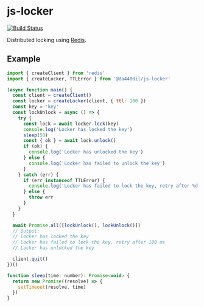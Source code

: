 # js-locker

[![Build Status](https://travis-ci.com/da440dil/js-locker.svg?branch=master)](https://travis-ci.com/da440dil/js-locker)

Distributed locking using [Redis](https://redis.io/).

## Example

```javascript
import { createClient } from 'redis'
import { createLocker, TTLError } from '@da440dil/js-locker'

(async function main() {
  const client = createClient()
  const locker = createLocker(client, { ttl: 100 })
  const key = 'key'
  const lockUnlock = async () => {
    try {
      const lock = await locker.lock(key)
      console.log('Locker has locked the key')
      sleep(50)
      const { ok } = await lock.unlock()
      if (ok) {
        console.log('Locker has unlocked the key')
      } else {
        console.log('Locker has failed to unlock the key')
      }
    } catch (err) {
      if (err instanceof TTLError) {
        console.log('Locker has failed to lock the key, retry after %d ms', err.ttl)
      } else {
        throw err
      }
    }
  }

  await Promise.all([lockUnlock(), lockUnlock()])
  // Output:
  // Locker has locked the key
  // Locker has failed to lock the key, retry after 100 ms
  // Locker has unlocked the key

  client.quit()
})()

function sleep(time: number): Promise<void> {
  return new Promise((resolve) => {
    setTimeout(resolve, time)
  })
}
```